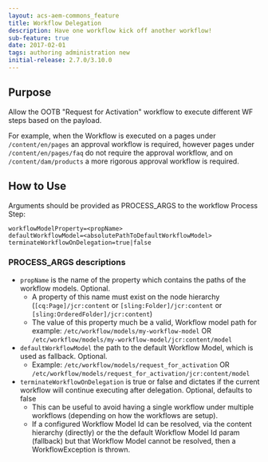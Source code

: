 ```yaml
---
layout: acs-aem-commons_feature
title: Workflow Delegation
description: Have one workflow kick off another workflow!
sub-feature: true
date: 2017-02-01
tags: authoring administration new
initial-release: 2.7.0/3.10.0
---
```


## Purpose

Allow the OOTB "Request for Activation" workflow to execute different WF steps based on the payload.

For example, when the Workflow is executed on a pages under `/content/en/pages` an approval workflow is required, however pages under `/content/en/pages/faq` do not require the approval workflow, and on `/content/dam/products` a more rigorous approval workflow is required.

## How to Use

Arguments should be provided as PROCESS_ARGS to the workflow Process Step:

    workflowModelProperty=<propName>    
    defaultWorkflowModel=<absolutePathToDefaultWorkflowModel>
    terminateWorkflowOnDelegation=true|false
    
### PROCESS_ARGS descriptions
* `propName` is the name of the property which contains the paths of the workflow models. Optional.
    * A property of this name must exist on the node hierarchy (`[cq:Page]/jcr:content` or `[sling:Folder]/jcr:content` or `[sling:OrderedFolder]/jcr:content`)
    * The value of this property much be a valid, Workflow model path for example: `/etc/workflow/models/my-workflow-model` OR  `/etc/workflow/models/my-workflow-model/jcr:content/model`
* `defaultWorkflowModel` the path to the default Workflow Model, which is used as fallback. Optional.
    * Example: `/etc/workflow/models/request_for_activation` OR  `/etc/workflow/models/request_for_activation/jcr:content/model`
* `terminateWorkflowOnDelegation` is true or false and dictates if the current workflow will continue executing after delegation. Optional, defaults to false
    *  This can be useful to avoid having a single workflow under multiple workflows (depending on how the workflows are setup).
    *  If a configured Workflow Model Id can be resolved, via the content hierarchy (directly) or the the default Workflow Model Id param (fallback) but that Workflow Model cannot be resolved, then a WorkflowException is thrown.